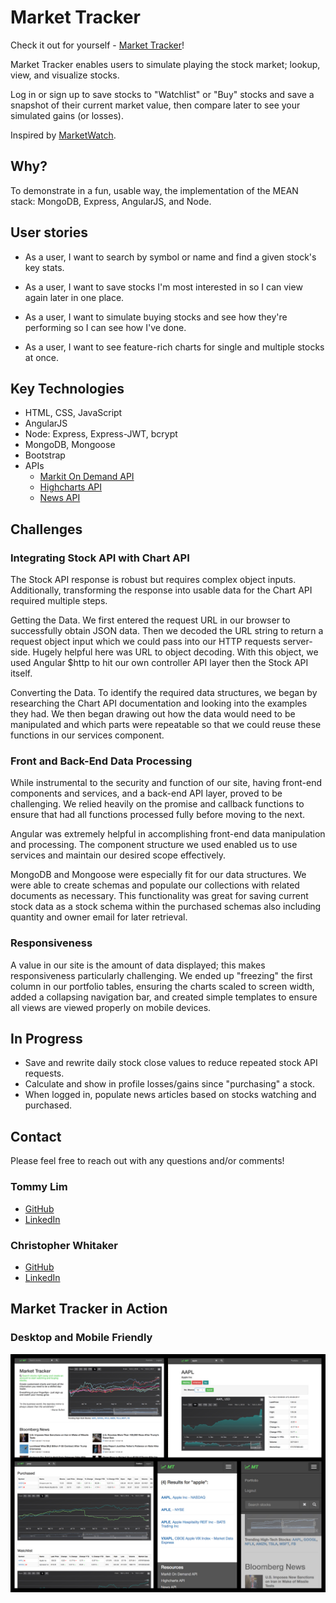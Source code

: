 # Market Tracker

Check it out for yourself - [Market Tracker](#)!

Market Tracker enables users to simulate playing the stock market; lookup, view, and visualize stocks.  

Log in or sign up to save stocks to "Watchlist" or "Buy" stocks and save a snapshot of their current market value, then compare later to see your simulated gains (or losses).

Inspired by [MarketWatch](http://www.marketwatch.com/).

## Why?

To demonstrate in a fun, usable way, the implementation of the MEAN stack: MongoDB, Express, AngularJS, and Node.

## User stories

* As a user, I want to search by symbol or name and find a given stock's key stats.

* As a user, I want to save stocks I'm most interested in so I can view again later in one place.

* As a user, I want to simulate buying stocks and see how they're performing so I can see how I've done.

* As a user, I want to see feature-rich charts for single and multiple stocks at once.

## Key Technologies

* HTML, CSS, JavaScript
* AngularJS
* Node: Express, Express-JWT, bcrypt
* MongoDB, Mongoose
* Bootstrap
* APIs
  * [Markit On Demand API](http://dev.markitondemand.com/MODApis/)
  * [Highcharts API](http://www.highcharts.com/)
  * [News API](https://newsapi.org/)

## Challenges

### Integrating Stock API with Chart API
The Stock API response is robust but requires complex object inputs.  Additionally, transforming the response into usable data for the Chart API required multiple steps.  

Getting the Data.  We first entered the request URL in our browser to successfully obtain JSON data. Then we decoded the URL string to return a request object input which we could pass into our HTTP requests server-side. Hugely helpful here was URL to object decoding. With this object, we used Angular $http to hit our own controller API layer then the Stock API itself.

Converting the Data.  To identify the required data structures, we began by researching the Chart API documentation and looking into the examples they had.  We then began drawing out how the data would need to be manipulated and which parts were repeatable so that we could reuse these functions in our services component.

### Front and Back-End Data Processing
While instrumental to the security and function of our site, having front-end components and services, and a back-end API layer, proved to be challenging. We relied heavily on the promise and callback functions to ensure that had all functions processed fully before moving to the next.

Angular was extremely helpful in accomplishing front-end data manipulation and processing.  The component structure we used enabled us to use services and maintain our desired scope effectively.

MongoDB and Mongoose were especially fit for our data structures.  We were able to create schemas and populate our collections with related documents as necessary. This functionality was great for saving current stock data as a stock schema within the purchased schemas also including quantity and owner email for later retrieval.

### Responsiveness
A value in our site is the amount of data displayed; this makes responsiveness particularly challenging.  We ended up "freezing" the first column in our portfolio tables, ensuring the charts scaled to screen width, added a collapsing navigation bar, and created simple templates to ensure all views are viewed properly on mobile devices.

## In Progress

* Save and rewrite daily stock close values to reduce repeated stock API requests.
* Calculate and show in profile losses/gains since "purchasing" a stock.
* When logged in, populate news articles based on stocks watching and purchased.

## Contact  

Please feel free to reach out with any questions and/or comments!

### Tommy Lim
* [GitHub](https://github.com/Tommy-Lim)
* [LinkedIn](https://www.linkedin.com/in/tommy-lim)

### Christopher Whitaker
* [GitHub](https://github.com/1CTWgha)
* [LinkedIn](https://www.linkedin.com/in/christopher-whitaker-37528397)

## Market Tracker in Action

### Desktop and Mobile Friendly
![Demo](./public/img/screenshots/mobile-desktop-demo-3.jpg)
